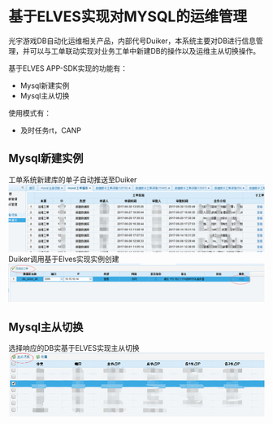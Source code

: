 # 基于ELVES实现对MYSQL的运维管理

光宇游戏DB自动化运维相关产品，内部代号Duiker，本系统主要对DB进行信息管理，并可以与工单联动实现对业务工单中新建DB的操作以及运维主从切换操作。

基于ELVES APP-SDK实现的功能有：

* Mysql新建实例
* Mysql主从切换

使用模式有：

* 及时任务rt，CANP

## Mysql新建实例

工单系统新建库的单子自动推送至Duiker![](/assets/practice-duiker-1.png)Duiker调用基于Elves实现实例创建![](/assets/practice-duiker-2.png)

## Mysql主从切换

选择响应的DB实基于ELVES实现主从切换![](/assets/practice-duiker-3.png)

